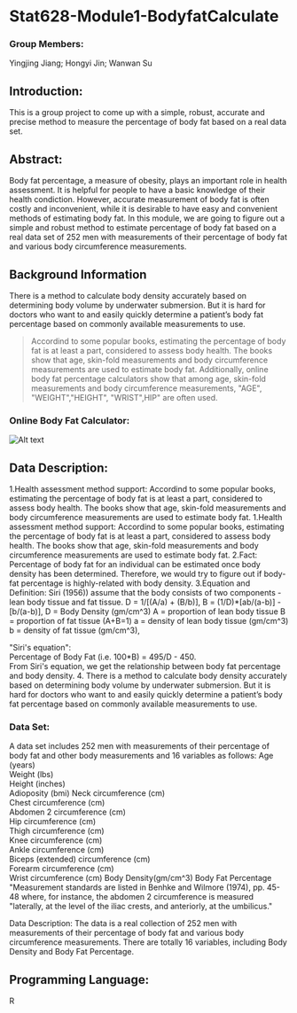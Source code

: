 # Stat628-Module1-BodyfatCalculate
### Group Members: 
Yingjing Jiang; Hongyi Jin; Wanwan Su
## Introduction:
This is a group project to come up with a simple, robust, accurate and precise method to measure the percentage of body fat based on a real data set.

## Abstract:
Body fat percentage, a measure of obesity, plays an important role in health assessment. It is helpful for people to have a basic knowledge of their health condiction. However, accurate measurement of body fat is often costly and inconvenient, while it is desirable to have easy and convenient methods of estimating body fat. 
In this module, we are going to figure out a simple and robust method to estimate percentage of body fat based on a real data set of 252 men with measurements of their percentage of body fat and various body circumference measurements.

## Background Information 

There is a method to calculate body density accurately based on determining body volume by underwater submersion. But it is hard for doctors who want to and easily quickly determine a patient’s body fat percentage based on commonly available measurements to use.

>Accordind to some popular books, estimating the percentage of body fat is at least a part, considered to assess body health. The books show that age, skin-fold measurements and body circumference measurements are used to estimate body fat. Additionally, online body fat percentage calculators show that among age, skin-fold measurements and body circumference measurements, "AGE", "WEIGHT","HEIGHT", "WRIST",HIP" are often used.

### Online Body Fat Calculator:
![Alt text](/Desktop/1549348287017.jpg)


## Data Description:

1.Health assessment method support: Accordind to some popular books, estimating the percentage of body fat is at least a part, considered to assess body health. The books show that age, skin-fold measurements and body circumference measurements are used to estimate body fat.
1.Health assessment method support: Accordind to some popular books, estimating the percentage of body fat is at least a part, considered to assess body health. The books show that age, skin-fold measurements and body circumference measurements are used to estimate body fat.
2.Fact: Percentage of body fat for an individual can be estimated once body density has been determined. Therefore, we would try to figure out if body-fat percentage is highly-related with body density.
3.Equation and  Definition:
Siri (1956)) assume that the body consists of two components - lean body tissue and fat tissue.
D = 1/[(A/a) + (B/b)], B = (1/D)*[ab/(a-b)] - [b/(a-b)], 
D = Body Density (gm/cm^3) 
A = proportion of lean body tissue 
B = proportion of fat tissue (A+B=1) 
a = density of lean body tissue (gm/cm^3) 
b = density of fat tissue (gm/cm^3), 

"Siri's equation":  
Percentage of Body Fat (i.e. 100*B) = 495/D - 450.  
From Siri's equation, we get the relationship between body fat percentage and  body density.
4. There is a method to calculate body density accurately based on determining body volume by underwater submersion. But it is hard for doctors who want to and easily quickly determine a patient’s body fat percentage based on commonly available measurements to use.

### Data Set:
A data set includes 252 men with measurements of their percentage of body fat and other body measurements and 16 variables as follows:
Age (years)  
Weight (lbs)  
Height (inches)  
Adioposity (bmi)
Neck circumference (cm)  
Chest circumference (cm)  
Abdomen 2 circumference (cm)  
Hip circumference (cm)  
Thigh circumference (cm)  
Knee circumference (cm)  
Ankle circumference (cm)  
Biceps (extended) circumference (cm)  
Forearm circumference (cm)  
Wrist circumference (cm) 
Body Density(gm/cm^3)
Body Fat Percentage
"Measurement standards are listed in Benhke and Wilmore (1974), pp. 45-48 where, for instance, the abdomen 2 circumference is measured "laterally, at the level of the iliac crests, and anteriorly, at the umbilicus."

Data Description:
The data is a real collection of 252 men with measurements of their percentage of body fat and various body circumference measurements. There are totally 16 variables, including Body Density and Body Fat Percentage.


## Programming Language:
R

